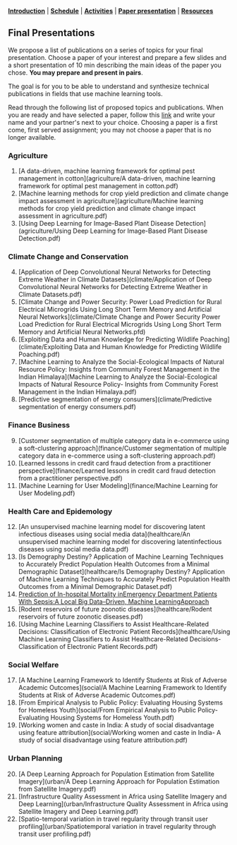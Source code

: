 [**Introduction**](https://melaniefp.github.io/intro_to_ML_DSC6135/) | [**Schedule**](../schedule.html) | [**Activities**](../activities.html) | [**Paper presentation**](presentations.html) | [**Resources**](../references.html)

## Final Presentations

We propose a list of publications on a series of topics for your final presentation.
Choose a paper of your interest and prepare a few slides and a short presentation of 10 min
describing the main ideas of the paper you chose.
**You may prepare and present in pairs**.

The goal is for you to be able to understand and synthesize technical publications in fields
that use machine learning tools.

Read through the following list of proposed topics and publications.
When you are ready and have selected a paper, follow this [link](https://docs.google.com/spreadsheets/d/1nKZckUHjQuO7gbzSwVZdx8NrmyYgqiDgV3Mx8mH2I98/edit?usp=sharing) and write your name
and your partner's next to your choice.
Choosing a paper is a first come, first served assignment; you may not choose a paper
that is no longer available.


### Agriculture

1. [A data-driven, machine learning framework for optimal pest management in cotton](agriculture/A data-driven, machine learning framework for optimal pest management in cotton.pdf)
2. [Machine learning methods for crop yield prediction and climate change impact assessment in agriculture](agriculture/Machine learning methods for crop yield prediction and climate change impact assessment in agriculture.pdf)
3. [Using Deep Learning for Image-Based Plant Disease Detection](agriculture/Using Deep Learning for Image-Based Plant Disease Detection.pdf)

### Climate Change and Conservation

4. [Application of Deep Convolutional Neural Networks for Detecting Extreme Weather in Climate Datasets](climate/Application of Deep Convolutional Neural Networks for Detecting Extreme Weather in Climate Datasets.pdf)
5. [Climate Change and Power Security: Power Load Prediction for Rural Electrical Microgrids Using Long Short Term Memory and Artificial Neural Networks](climate/Climate Change and Power Security Power Load Prediction for Rural Electrical Microgrids Using Long Short Term Memory and Artificial Neural Networks.pfd)
6. [Exploiting Data and Human Knowledge for Predicting Wildlife Poaching](climate/Exploiting Data and Human Knowledge for Predicting Wildlife Poaching.pdf)
7. [Machine Learning to Analyze the Social-Ecological Impacts of Natural Resource Policy: Insights from Community Forest Management in the Indian Himalaya](Machine Learning to Analyze the Social-Ecological Impacts of Natural Resource Policy- Insights from Community Forest Management in the Indian Himalaya.pdf)
8. [Predictive segmentation of energy consumers](climate/Predictive segmentation of energy consumers.pdf)

### Finance Business

9. [Customer segmentation of multiple category data in e-commerce using a soft-clustering approach](finance/Customer segmentation of multiple category data in e-commerce using a soft-clustering approach.pdf)
10. [Learned lessons in credit card fraud detection from a practitioner perspective](finance/Learned lessons in credit card fraud detection from a practitioner perspective.pdf)
11. [Machine Learning for User Modeling](finance/Machine Learning for User Modeling.pdf)

### Health Care and Epidemology

12. [An unsupervised machine learning model for discovering latent infectious diseases using social media data](healthcare/An unsupervised machine learning model for discovering latentinfectious diseases using social media data.pdf)
13. [Is Demography Destiny? Application of Machine Learning Techniques to Accurately Predict Population Health Outcomes from a Minimal Demographic Dataset](healthcare/Is Demography Destiny? Application of Machine Learning Techniques to Accurately Predict Population Health Outcomes from a Minimal Demographic Dataset.pdf)
14. [Prediction of In-hospital Mortality inEmergency Department Patients With Sepsis:A Local Big Data–Driven, Machine LearningApproach](healthcare.pdf)
15. [Rodent reservoirs of future zoonotic diseases](healthcare/Rodent reservoirs of future zoonotic diseases.pdf)
16. [Using Machine Learning Classifiers to Assist Healthcare-Related Decisions: Classification of Electronic Patient Records](healthcare/Using Machine Learning Classifiers to Assist Healthcare-Related Decisions- Classification of Electronic Patient Records.pdf)

### Social Welfare

17. [A Machine Learning Framework to Identify Students at Risk of Adverse Academic Outcomes](social/A Machine Learning Framework to Identify Students at Risk of Adverse Academic Outcomes.pdf)
18. [From Empirical Analysis to Public Policy: Evaluating Housing Systems for Homeless Youth](social/From Empirical Analysis to Public Policy- Evaluating Housing Systems for Homeless Youth.pdf)
19. [Working women and caste in India: A study of social disadvantage using feature attribution](social/Working women and caste in India- A study of social disadvantage using feature attribution.pdf)

### Urban Planning

20. [A Deep Learning Approach for Population Estimation from Satellite Imagery](urban/A Deep Learning Approach for Population Estimation from Satellite Imagery.pdf)
21. [Infrastructure Quality Assessment in Africa using Satellite Imagery and Deep Learning](urban/Infrastructure Quality Assessment in Africa using Satellite Imagery and Deep Learning.pdf)
22. [Spatio-temporal variation in travel regularity through transit user profiling](urban/Spatiotemporal variation in travel regularity through transit user profiling.pdf)
